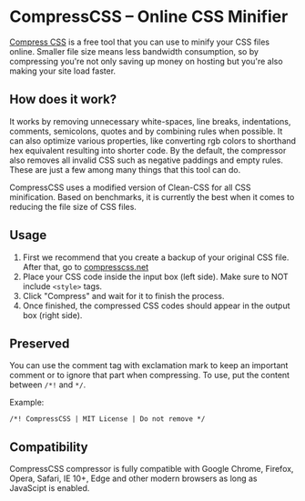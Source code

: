 # CompressCSS – Online CSS Minifier

[Compress CSS](https://compresscss.net/) is a free tool that you can use to minify your CSS files online.
Smaller file size means less bandwidth consumption, so by compressing you're
not only saving up money on hosting but you're also making your site load faster.

## How does it work?
It works by removing unnecessary white-spaces, line breaks, indentations, comments, semicolons, quotes and by combining rules when possible. It can also optimize various properties, like converting rgb colors to shorthand hex equivalent resulting into shorter code. By the default, the compressor also removes all invalid CSS such as negative paddings and empty rules. These are just a few among many things that this tool can do.

CompressCSS uses a modified version of Clean-CSS for all CSS minification. Based on benchmarks, it is currently the best when it comes to reducing the file size of CSS files.

## Usage
1. First we recommend that you create a backup of your original CSS file. After that, go to [compresscss.net](https://compresscss.net/)
2. Place your CSS code inside the input box (left side). Make sure to NOT include `<style>` tags.
3. Click "Compress" and wait for it to finish the process.
4. Once finished, the compressed CSS codes should appear in the output box (right side).

## Preserved
You can use the comment tag with exclamation mark to keep an important comment or to ignore that part when compressing. To use, put the content between `/*!` and `*/`.

Example:
```
/*! CompressCSS | MIT License | Do not remove */
```

## Compatibility
CompressCSS compressor is fully compatible with Google Chrome, Firefox, Opera, Safari, IE 10+, Edge and other modern browsers as long as JavaScipt is enabled.
